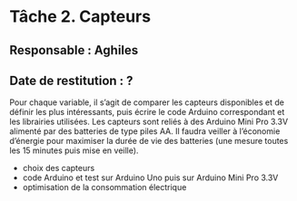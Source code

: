 # Tâche 2. Capteurs
## Responsable : Aghiles
## Date de restitution : ?
Pour chaque variable, il s’agit de comparer les capteurs disponibles et de définir les plus intéressants, puis écrire le code Arduino correspondant et les librairies utilisées. Les capteurs sont reliés à des Arduino Mini Pro 3.3V alimenté par des batteries de type piles AA. Il faudra veiller à l’économie d’énergie pour maximiser la durée de vie des batteries (une mesure toutes les 15 minutes puis mise en veille).
- choix des capteurs
- code Arduino et test sur Arduino Uno puis sur Arduino Mini Pro 3.3V
- optimisation de la consommation électrique
